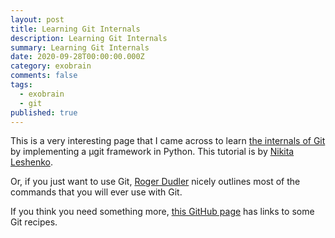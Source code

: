 ```yaml
---
layout: post
title: Learning Git Internals
description: Learning Git Internals
summary: Learning Git Internals
date: 2020-09-28T00:00:00.000Z
category: exobrain
comments: false
tags:
  - exobrain
  - git
published: true
---
```


This is a very interesting page that I came across to learn [the internals of Git](https://www.leshenko.net/p/ugit/) by implementing a µgit framework in Python. This tutorial is by [Nikita Leshenko](https://github.com/nikital).

Or, if you just want to use Git, [Roger Dudler](http://rogerdudler.github.io/git-guide/) nicely outlines most of the commands that you will ever use with Git.

If you think you need something more, [this GitHub page](https://github.com/git-tips/tips) has links to some Git recipes. 